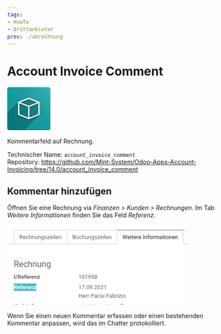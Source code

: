 ```yaml
---
tags:
- HowTo
- Drittanbieter
prev: ./abrechnung
---
```

# Account Invoice Comment

![icon_oms_box](assets/icon_oms_box.png)

Kommentarfeld auf Rechnung.

Technischer Name: `account_invoice_comment`\
Repository: <https://github.com/Mint-System/Odoo-Apps-Account-Invoicing/tree/14.0/account_invoice_comment>

## Kommentar hinzufügen

Öffnen Sie eine Rechnung via *Finanzen > Kunden > Rechnungen*. Im Tab *Weitere Informationen* finden Sie das Feld *Referenz*.

![](assets/Account%20Invoice%20Comment.png)

Wenn Sie einen neuen Kommentar erfassen oder einen bestehenden Kommentar anpassen, wird das im Chatter protokolliert.